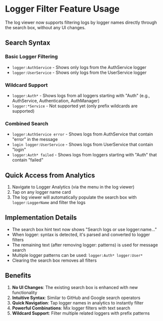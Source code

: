 # Logger Filter Feature Usage

The log viewer now supports filtering logs by logger names directly through the search box, without any UI changes.

## Search Syntax

### Basic Logger Filtering
- `logger:AuthService` - Shows only logs from the AuthService logger
- `logger:UserService` - Shows only logs from the UserService logger

### Wildcard Support
- `logger:Auth*` - Shows logs from all loggers starting with "Auth" (e.g., AuthService, Authentication, AuthManager)
- `logger:*Service` - Not supported yet (only prefix wildcards are supported)

### Combined Search
- `logger:AuthService error` - Shows logs from AuthService that contain "error" in the message
- `login logger:UserService` - Shows logs from UserService that contain "login"
- `logger:Auth* failed` - Shows logs from loggers starting with "Auth" that contain "failed"

## Quick Access from Analytics

1. Navigate to Logger Analytics (via the menu in the log viewer)
2. Tap on any logger name card
3. The log viewer will automatically populate the search box with `logger:LoggerName` and filter the logs

## Implementation Details

- The search box hint text now shows "Search logs or use logger:name..."
- When logger: syntax is detected, it's parsed and converted to logger filters
- The remaining text (after removing logger: patterns) is used for message search
- Multiple logger patterns can be used: `logger:Auth* logger:User*`
- Clearing the search box removes all filters

## Benefits

1. **No UI Changes**: The existing search box is enhanced with new functionality
2. **Intuitive Syntax**: Similar to GitHub and Google search operators
3. **Quick Navigation**: Tap logger names in analytics to instantly filter
4. **Powerful Combinations**: Mix logger filters with text search
5. **Wildcard Support**: Filter multiple related loggers with prefix patterns